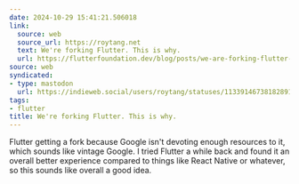 ```yaml
---
date: 2024-10-29 15:41:21.506018
link:
  source: web
  source_url: https://roytang.net
  text: We're forking Flutter. This is why.
  url: https://flutterfoundation.dev/blog/posts/we-are-forking-flutter-this-is-why/
source: web
syndicated:
- type: mastodon
  url: https://indieweb.social/users/roytang/statuses/113391467381828918
tags:
- flutter
title: We're forking Flutter. This is why.
---
```


Flutter getting a fork because Google isn't devoting enough resources to it, which sounds like vintage Google. I tried Flutter a while back and found it an overall better experience compared to things like React Native or whatever, so this sounds like overall a good idea.